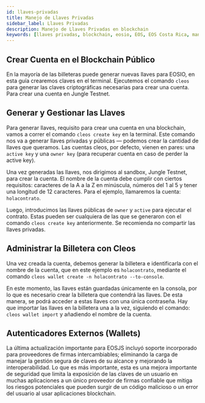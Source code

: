 ```yaml
---
id: llaves-privadas
title: Manejo de Llaves Privadas
sidebar_label: Llaves Privadas
description: Manejo de Llaves Privadas en blockchain
keywords: [llaves privadas, blockchain, eosio, EOS, EOS Costa Rica, manejo de llaves privadas, Qué es una llave privada, Para qué es una llave privada]
---
```


## Crear Cuenta en el Blockchain Público

En la mayoría de las billeteras puede generar nuevas llaves para EOSIO, en esta guía crearemos claves en el terminal. Ejecutemos el comando `cleos` para generar las claves criptográficas necesarias para crear una cuenta. Para crear una cuenta en Jungle Testnet.

## Generar y Gestionar las Llaves

Para generar llaves, requisito para crear una cuenta en una blockchain, vamos a correr el comando `cleos create key` en la terminal. Este comando nos va a generar llaves privadas y públicas — podemos crear la cantidad de llaves que queramos. Las cuentas cleos, por defecto, vienen en pares: una `active key` y una `owner key` (para recuperar cuenta en caso de perder la active key).

Una vez generadas las llaves, nos dirigimos al sandbox, Jungle Testnet, para crear la cuenta. El nombre de la cuenta debe cumplir con ciertos requisitos: caracteres de la A a la Z en minúscula, números del 1 al 5 y tener una longitud de 12 caracteres. Para el ejemplo, llamaremos la cuenta: `holacontrato`.

Luego, introducimos las llaves públicas de `owner` y `active` para ejecutar el contrato. Estas pueden ser cualquiera de las que se generaron con el comando `cleos create key` anteriormente. Se recomienda no compartir las llaves privadas.

## Administrar la Billetera con Cleos

Una vez creada la cuenta, debemos generar la billetera e identificarla con el nombre de la cuenta, que en este ejemplo es `holacontrato`, mediante el comando `cleos wallet create -n holacontrato --to-console`.

En este momento, las llaves están guardadas únicamente en la consola, por lo que es necesario crear la billetera que contendrá las llaves. De esta manera, se podrá acceder a estas llaves con una única contraseña. Hay que importar las llaves en la billetera una a la vez, siguiendo el comando: `cleos wallet import` y añadiendo el nombre de la cuenta.

## Autenticadores Externos (Wallets)

La última actualización importante para EOSJS incluyó soporte incorporado para proveedores de firmas intercambiables; eliminando la carga de manejar la gestión segura de claves de su alcance y mejorando la interoperabilidad. Lo que es más importante, esta es una mejora importante de seguridad que limita la exposición de las claves de un usuario en muchas aplicaciones a un único proveedor de firmas confiable que mitiga los riesgos potenciales que pueden surgir de un código malicioso o un error del usuario al usar aplicaciones blockchain.
